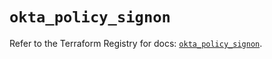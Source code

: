 # `okta_policy_signon`

Refer to the Terraform Registry for docs: [`okta_policy_signon`](https://registry.terraform.io/providers/okta/okta/4.8.1/docs/resources/policy_signon).
